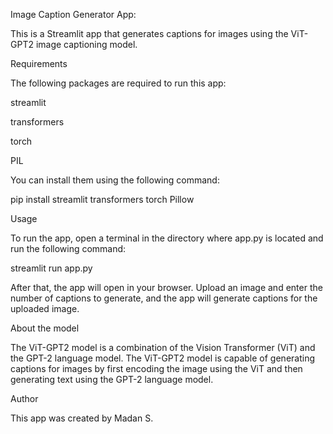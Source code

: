 Image Caption Generator App:

This is a Streamlit app that generates captions for images using the ViT-GPT2 image captioning model.


Requirements

The following packages are required to run this app:

streamlit

transformers

torch

PIL


You can install them using the following command:

pip install streamlit transformers torch Pillow


Usage

To run the app, open a terminal in the directory where app.py is located and run the following command:

streamlit run app.py

After that, the app will open in your browser. Upload an image and enter the number of captions to generate, and the app will generate captions for the uploaded image.

About the model

The ViT-GPT2 model is a combination of the Vision Transformer (ViT) and the GPT-2 language model. The ViT-GPT2 model is capable of generating captions for images by first encoding the image using the ViT and then generating text using the GPT-2 language model.

Author

This app was created by Madan S.
